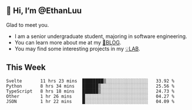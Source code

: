 ## 👋 Hi, I’m @EthanLuu

Glad to meet you.

- I am a senior undergraduate student, majoring in software engineering.
- You can learn more about me at my [📝BLOG](https://blog.ethanloo.cn).
- You may find some interesting projects in my [💡LAB](https://lab.ethanloo.cn).

## This Week
<!--START_SECTION:waka-->
```text
Svelte       11 hrs 23 mins  ████████▒░░░░░░░░░░░░░░░░   33.92 % 
Python       8 hrs 34 mins   ██████▒░░░░░░░░░░░░░░░░░░   25.56 % 
TypeScript   8 hrs 18 mins   ██████▒░░░░░░░░░░░░░░░░░░   24.73 % 
Other        1 hr 26 mins    █░░░░░░░░░░░░░░░░░░░░░░░░   04.27 % 
JSON         1 hr 22 mins    █░░░░░░░░░░░░░░░░░░░░░░░░   04.09 % 
```
<!--END_SECTION:waka-->
